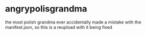 # angrypolisgrandma
the most polish grandma ever
accidentally made a mistake with the manifest.json, so this is a reupload with it being fixed
